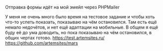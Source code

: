 Отправка формы идёт на мой эмейл через PHPMailer

У меня не очень много было время на тестовое задание и чтобы хоть что-то успеть показать, показываю на чём остановился.
Там есть ещё немало недочётов, и нет ещё адаптации на мобильные.
В общем я ещё буду её до ума доводить, но пока показываю на чём остановился, в общих чертах готово.
https://test.artemsites.ru/   
https://github.com/artemsites/mars  